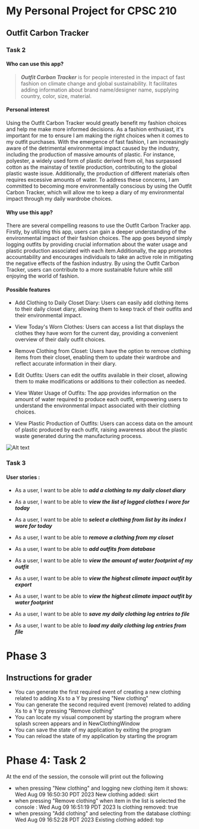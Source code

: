 
# My Personal Project for CPSC 210

## Outfit Carbon Tracker 

### **Task 2**

#### Who can use this app?

> **_Outfit Carbon Tracker_** is for people interested in the impact of fast fashion on
> climate change and global sustainability. It facilitates adding
> information about brand name/designer name, supplying country, color, size, material. 


#### Personal interest 

Using the Outfit Carbon Tracker would greatly benefit my fashion choices and help me make more informed decisions. 
As a fashion enthusiast, it's important for me to ensure I am making the right choices when it comes to my outfit 
purchases. With the emergence of fast fashion, I am increasingly aware of the detrimental environmental impact caused 
by the industry, including the production of massive amounts of plastic. For instance, polyester, a widely used form of 
plastic derived from oil, has surpassed cotton as the mainstay of textile production, contributing to the global plastic 
waste issue. Additionally, the production of different materials often requires excessive amounts of water. 
To address these concerns, I am committed to becoming more environmentally conscious by using the Outfit Carbon Tracker,
which will allow me to keep a diary of my environmental impact through my daily wardrobe choices.

#### Why use this app?
There are several compelling reasons to use the Outfit Carbon Tracker app. 
Firstly, by utilizing this app, users can gain a deeper understanding of the environmental impact of their fashion choices.
The app goes beyond simply logging outfits by providing crucial information about the water usage and plastic production 
associated with each item.Additionally, the app promotes accountability and encourages individuals to take an active 
role in mitigating the negative effects of the fashion industry. 
By using the Outfit Carbon Tracker, users can contribute to a more sustainable future while still 
enjoying the world of fashion.

#### Possible features
- Add Clothing to Daily Closet Diary: Users can easily add clothing items to their daily closet diary,
allowing them to keep track of their outfits and their environmental impact.

- View Today's Worn Clothes: Users can access a list that displays the clothes they have worn for the current day, 
providing a convenient overview of their daily outfit choices.

- Remove Clothing from Closet: Users have the option to remove clothing items from their closet, enabling them to update 
their wardrobe and reflect accurate information in their diary.

- Edit Outfits: Users can edit the outfits available in their closet, allowing them to make modifications or additions 
to their collection as needed.

- View Water Usage of Outfits: The app provides information on the amount of water required to produce each outfit, 
empowering users to understand the environmental impact associated with their clothing choices.



- View Plastic Production of Outfits: Users can access data on the amount of plastic produced by each outfit, 
raising awareness about the plastic waste generated during the manufacturing process.

![Alt text](/Users/janner/IdeaProjects1/project_h7w5o/src/main/Untitled.png)
### **Task 3**

#### User stories :
-  As a user, I want to be able to _**add a clothing to my daily closet diary**_
-  As a user, I want to be able to _**view the list of logged clothes I wore for today**_
-  As a user, I want to be able to _**select a clothing from list by its index I wore for today**_
-  As a user, I want to be able to _**remove a clothing from my closet**_
-  As a user, I want to be able to _**add outfits from database**_

-  As a user, I want to be able to _**view the amount of water footprint of my outfit**_
-  As a user, I want to be able to _**view the highest climate impact outfit by export**_ 
-  As a user, I want to be able to _**view the highest climate impact outfit by water footprint**_ 

-  As a user, I want to be able to _**save my daily clothing log entries to file**_
-  As a user, I want to be able to _**load my daily clothing log entries from file**_

# Phase 3
## Instructions for grader
- You can generate the first required event of creating a new clothing related to adding Xs to a Y by pressing "New clothing"
- You can generate the second required event (remove) related to adding Xs to a Y by pressing "Remove clothing"
- You can locate my visual component by starting the program where splash screen appears and in NewClothingWindow 
- You can save the state of my application by exiting the program
- You can reload the state of my application by starting the program

# Phase 4: Task 2
At the end of the session, the console will print out the following

- when pressing "New clothing" and logging new clothing item it shows: 
  Wed Aug 09 16:50:30 PDT 2023
  New clothing added: skirt
- when pressing "Remove clothing" when item in the list is selected the console :
  Wed Aug 09 16:51:19 PDT 2023
  Is clothing removed: true
- when pressing "Add clothing" and selecting from the database clothing:
  Wed Aug 09 16:52:28 PDT 2023
  Existing clothing added: top
